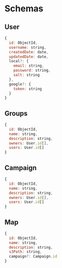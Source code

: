 # Schemas

## User

```js
{
  id: ObjectId,
  username: string,
  createdDate: date,
  updatedDate: date,
  local?: {
    email: string,
    password: string,
    salt: string
  },
  google?: {
    token: string
  }
}
```

## Groups

```js
{
  id: ObjectId,
  name: string,
  description: string,
  owners: User.id[],
  users: User.id[]
}
```

## Campaign

```js
{
  id: ObjectId,
  name: string,
  description: string,
  owners: User.id[],
  users: User.id[]
}
```

## Map

```js
{
  id: ObjectId,
  name: string,
  description: string,
  s3Path: string,
  campaign?: Campaign.id
}
```

